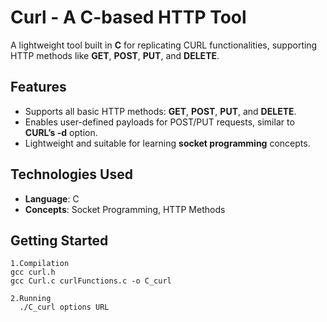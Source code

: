 # Curl - A C-based HTTP Tool

A lightweight tool built in **C** for replicating CURL functionalities, supporting HTTP methods like **GET**, **POST**, **PUT**, and **DELETE**.

## Features
- Supports all basic HTTP methods: **GET**, **POST**, **PUT**, and **DELETE**.
- Enables user-defined payloads for POST/PUT requests, similar to **CURL’s -d** option.
- Lightweight and suitable for learning **socket programming** concepts.

## Technologies Used
- **Language**: C
- **Concepts**: Socket Programming, HTTP Methods

## Getting Started
    1.Compilation
    gcc curl.h
    gcc Curl.c curlFunctions.c -o C_curl

    2.Running
      ./C_curl options URL
